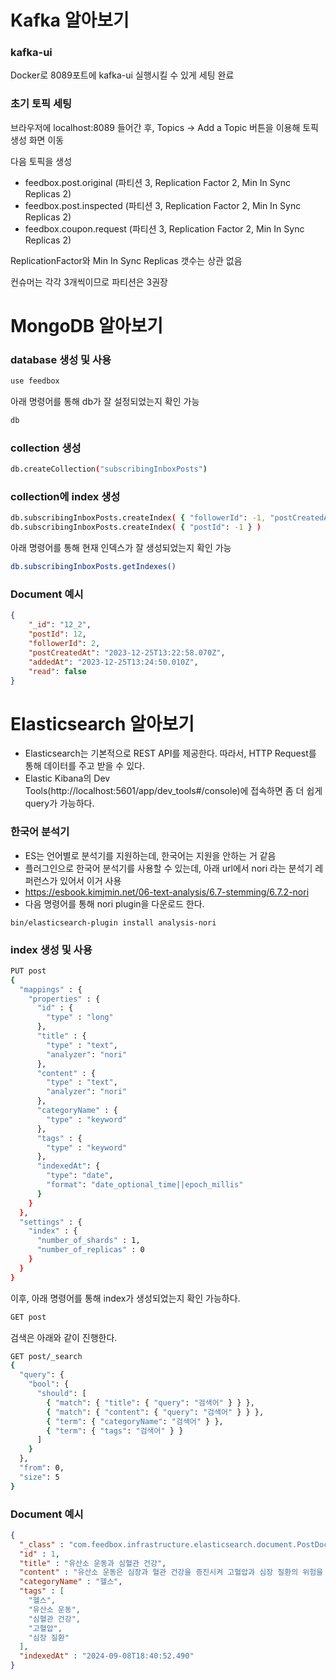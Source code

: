 # Kafka 알아보기

### kafka-ui

Docker로 8089포트에 kafka-ui 실행시킬 수 있게 세팅 완료

### 초기 토픽 세팅

브라우저에 localhost:8089 들어간 후, Topics -> Add a Topic 버튼을 이용해 토픽 생성 화면 이동

다음 토픽을 생성

- feedbox.post.original  (파티션 3, Replication Factor 2, Min In Sync Replicas 2)
- feedbox.post.inspected (파티션 3, Replication Factor 2, Min In Sync Replicas 2)
- feedbox.coupon.request (파티션 3, Replication Factor 2, Min In Sync Replicas 2)

ReplicationFactor와 Min In Sync Replicas 갯수는 상관 없음

컨슈머는 각각 3개씩이므로 파티션은 3권장

# MongoDB 알아보기

### database 생성 및 사용

```sh
use feedbox
```

아래 명령어를 통해 db가 잘 설정되었는지 확인 가능

```sh
db
```

### collection 생성
```sh
db.createCollection("subscribingInboxPosts")
```

### collection에 index 생성
```sh
db.subscribingInboxPosts.createIndex( { "followerId": -1, "postCreatedAt": -1 } )
db.subscribingInboxPosts.createIndex( { "postId": -1 } )
```

아래 명령어를 통해 현재 인덱스가 잘 생성되었는지 확인 가능

```sh
db.subscribingInboxPosts.getIndexes()
```

### Document 예시
```json
{
    "_id": "12_2",
    "postId": 12,
    "followerId": 2, 
    "postCreatedAt": "2023-12-25T13:22:58.070Z",
    "addedAt": "2023-12-25T13:24:50.010Z",
    "read": false
}
```

# Elasticsearch 알아보기

- Elasticsearch는 기본적으로 REST API를 제공한다. 따라서, HTTP Request를 통해 데이터를 주고 받을 수 있다.
- Elastic Kibana의 Dev Tools(http://localhost:5601/app/dev_tools#/console)에 접속하면 좀 더 쉽게 query가 가능하다.

### 한국어 분석기

- ES는 언어별로 분석기를 지원하는데, 한국어는 지원을 안하는 거 같음
- 플러그인으로 한국어 분석기를 사용할 수 있는데, 아래 url에서 nori 라는 분석기 레퍼런스가 있어서 이거 사용
- https://esbook.kimjmin.net/06-text-analysis/6.7-stemming/6.7.2-nori
- 다음 명령어를 통해 nori plugin을 다운로드 한다.

```
bin/elasticsearch-plugin install analysis-nori
```

### index 생성 및 사용
```sh
PUT post
{
  "mappings" : {
    "properties" : {
      "id" : {
        "type" : "long"
      },
      "title" : {
        "type" : "text",
        "analyzer": "nori"
      },
      "content" : {
        "type" : "text",
        "analyzer": "nori"
      },
      "categoryName" : {
        "type" : "keyword"
      },
      "tags" : {
        "type" : "keyword"
      },
      "indexedAt": {
        "type": "date",
        "format": "date_optional_time||epoch_millis"
      }
    }
  },
  "settings" : {
    "index" : {
      "number_of_shards" : 1,
      "number_of_replicas" : 0
    }
  }
}
```

이후, 아래 명령어를 통해 index가 생성되었는지 확인 가능하다.

```sh
GET post
```

검색은 아래와 같이 진행한다.

```sh
GET post/_search
{
  "query": {
    "bool": {
      "should": [
        { "match": { "title": { "query": "검색어" } } },
        { "match": { "content": { "query": "검색어" } } },
        { "term": { "categoryName": "검색어" } },
        { "term": { "tags": "검색어" } }
      ]
    }
  },
  "from": 0,
  "size": 5
}
```

### Document 예시
```json
{
  "_class" : "com.feedbox.infrastructure.elasticsearch.document.PostDocument",
  "id" : 1,
  "title" : "유산소 운동과 심혈관 건강",
  "content" : "유산소 운동은 심장과 혈관 건강을 증진시켜 고혈압과 심장 질환의 위험을 줄여줍니다.",
  "categoryName" : "헬스",
  "tags" : [
    "헬스",
    "유산소 운동",
    "심혈관 건강",
    "고혈압",
    "심장 질환"
  ],
  "indexedAt" : "2024-09-08T18:40:52.490"
}
```